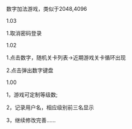 数字加法游戏，类似于2048,4096

1.03

1.取消密码登录


1.02

1.点击数字，随机关卡列表->近期游戏关卡循环出现

2.点击弹出数字键盘


1.00

1，游戏可定制等级数;

2，记录用户名，相应级别前三名显示

3，继续修改完善......
